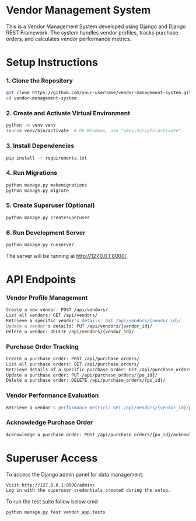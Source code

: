 # Vendor Management System

This is a Vendor Management System developed using Django and Django REST Framework. The system handles vendor profiles, tracks purchase orders, and calculates vendor performance metrics.

# Setup Instructions

### 1. Clone the Repository

```bash
git clone https://github.com/your-username/vendor-management-system.git
cd vendor-management-system
```
### 2. Create and Activate Virtual Environment

```bash
python -m venv venv
source venv/bin/activate  # On Windows, use "venv\Scripts\activate"
```
### 3. Install Dependencies

```bash
pip install -r requirements.txt
```
### 4. Run Migrations

```bash
python manage.py makemigrations
python manage.py migrate
```
### 5. Create Superuser (Optional)

```bash
python manage.py createsuperuser
```
### 6. Run Development Server

```bash
python manage.py runserver
```
The server will be running at http://127.0.0.1:8000/.

# API Endpoints

### Vendor Profile Management

```bash
Create a new vendor: POST /api/vendors/
List all vendors: GET /api/vendors/
Retrieve a specific vendor's details: GET /api/vendors/{vendor_id}/
Update a vendor's details: PUT /api/vendors/{vendor_id}/
Delete a vendor: DELETE /api/vendors/{vendor_id}/
```
### Purchase Order Tracking

```bash
Create a purchase order: POST /api/purchase_orders/
List all purchase orders: GET /api/purchase_orders/
Retrieve details of a specific purchase order: GET /api/purchase_orders/{po_id}/
Update a purchase order: PUT /api/purchase_orders/{po_id}/
Delete a purchase order: DELETE /api/purchase_orders/{po_id}/
```
### Vendor Performance Evaluation

```bash
Retrieve a vendor's performance metrics: GET /api/vendors/{vendor_id}/performance
```
### Acknowledge Purchase Order

```bash
Acknowledge a purchase order: POST /api/purchase_orders/{po_id}/acknowledge
```

# Superuser Access
To access the Django admin panel for data management:
```bash
Visit http://127.0.0.1:8000/admin/
Log in with the superuser credentials created during the setup.
```
To run the test suite follow below cmd
```bash
python manage.py test vendor_app.tests
```
